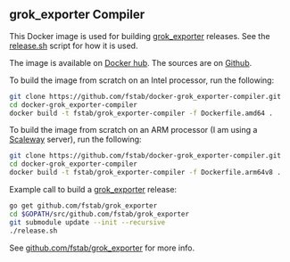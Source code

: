 grok_exporter Compiler
----------------------

This Docker image is used for building [grok_exporter] releases. See the [release.sh] script for how it is used.

The image is available on [Docker hub]. The sources are on [Github].

To build the image from scratch on an Intel processor, run the following:

```bash
git clone https://github.com/fstab/docker-grok_exporter-compiler.git
cd docker-grok_exporter-compiler
docker build -t fstab/grok_exporter-compiler -f Dockerfile.amd64 .
```

To build the image from scratch on an ARM processor (I am using a [Scaleway] server), run the following:

```bash
git clone https://github.com/fstab/docker-grok_exporter-compiler.git
cd docker-grok_exporter-compiler
docker build -t fstab/grok_exporter-compiler -f Dockerfile.arm64v8 .
```

Example call to build a [grok_exporter] release:

```bash
go get github.com/fstab/grok_exporter
cd $GOPATH/src/github.com/fstab/grok_exporter
git submodule update --init --recursive
./release.sh
```

See [github.com/fstab/grok_exporter](https://github.com/fstab/grok_exporter) for more info.

[grok_exporter]: https://github.com/fstab/grok_exporter
[release.sh]: https://github.com/fstab/grok_exporter/blob/master/release.sh
[Docker hub]: https://hub.docker.com/r/fstab/grok_exporter-compiler/
[Github]: https://github.com/fstab/docker-grok_exporter-compiler
[Scaleway]: https://www.scaleway.com/
